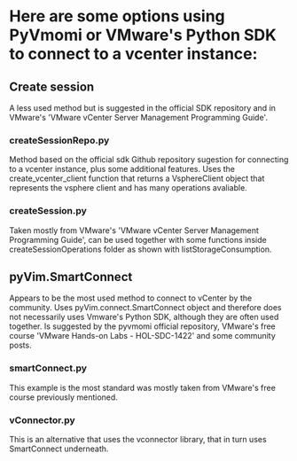 # Here are some options using PyVmomi or VMware's Python SDK to connect to a vcenter instance:

## Create session

A less used method but is suggested in the official SDK repository and in VMware's 'VMware vCenter Server Management Programming Guide'.

### createSessionRepo.py

Method based on the official sdk Github repository sugestion for connecting to a vcenter instance, plus some additional features.
Uses the create_vcenter_client function that returns a VsphereClient object that represents the vsphere client and has many operations avaliable.

### createSession.py

Taken mostly from VMware's 'VMware vCenter Server Management Programming Guide', can be used together with some functions inside createSessionOperations folder as shown with listStorageConsumption.

## pyVim.SmartConnect

Appears to be the most used method to connect to vCenter by the community.
Uses pyVim.connect.SmartConnect object and therefore does not necessarily uses Vmware's Python SDK, although they are often used together.
Is suggested by the pyvmomi official repository, VMware's free course 'VMware Hands-on Labs - HOL-SDC-1422' and some community posts.

### smartConnect.py

This example is the most standard was mostly taken from VMware's free course previously mentioned.

### vConnector.py

This is an alternative that uses the vconnector library, that in turn uses SmartConnect underneath.
